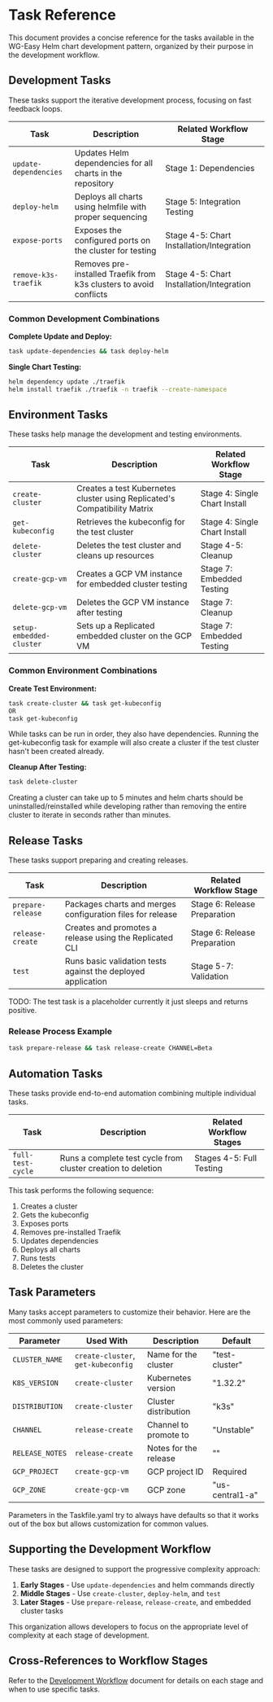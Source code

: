 # Task Reference

This document provides a concise reference for the tasks available in the WG-Easy Helm chart development pattern, organized by their purpose in the development workflow.

## Development Tasks

These tasks support the iterative development process, focusing on fast feedback loops.

| Task | Description | Related Workflow Stage |
|------|-------------|------------------------|
| `update-dependencies` | Updates Helm dependencies for all charts in the repository | Stage 1: Dependencies |
| `deploy-helm` | Deploys all charts using helmfile with proper sequencing | Stage 5: Integration Testing |
| `expose-ports` | Exposes the configured ports on the cluster for testing | Stage 4-5: Chart Installation/Integration |
| `remove-k3s-traefik` | Removes pre-installed Traefik from k3s clusters to avoid conflicts | Stage 4-5: Chart Installation/Integration |

### Common Development Combinations

**Complete Update and Deploy:**
```bash
task update-dependencies && task deploy-helm
```

**Single Chart Testing:**
```bash
helm dependency update ./traefik
helm install traefik ./traefik -n traefik --create-namespace
```

## Environment Tasks

These tasks help manage the development and testing environments.

| Task | Description | Related Workflow Stage |
|------|-------------|------------------------|
| `create-cluster` | Creates a test Kubernetes cluster using Replicated's Compatibility Matrix | Stage 4: Single Chart Install |
| `get-kubeconfig` | Retrieves the kubeconfig for the test cluster | Stage 4: Single Chart Install |
| `delete-cluster` | Deletes the test cluster and cleans up resources | Stage 4-5: Cleanup |
| `create-gcp-vm` | Creates a GCP VM instance for embedded cluster testing | Stage 7: Embedded Testing |
| `delete-gcp-vm` | Deletes the GCP VM instance after testing | Stage 7: Cleanup |
| `setup-embedded-cluster` | Sets up a Replicated embedded cluster on the GCP VM | Stage 7: Embedded Testing |

### Common Environment Combinations

**Create Test Environment:**
```bash
task create-cluster && task get-kubeconfig
OR
task get-kubeconfig
```

While tasks can be run in order, they also have dependencies. Running the get-kubeconfig task for example will also create a cluster if the test cluster hasn't been created already.

**Cleanup After Testing:**
```bash
task delete-cluster
```

Creating a cluster can take up to 5 minutes and helm charts should be uninstalled/reinstalled while developing rather than removing the entire cluster to iterate in seconds rather than minutes.

## Release Tasks

These tasks support preparing and creating releases.

| Task | Description | Related Workflow Stage |
|------|-------------|------------------------|
| `prepare-release` | Packages charts and merges configuration files for release | Stage 6: Release Preparation |
| `release-create` | Creates and promotes a release using the Replicated CLI | Stage 6: Release Preparation |
| `test` | Runs basic validation tests against the deployed application | Stage 5-7: Validation |

TODO: The test task is a placeholder currently it just sleeps and returns positive.

### Release Process Example

```bash
task prepare-release && task release-create CHANNEL=Beta
```

## Automation Tasks

These tasks provide end-to-end automation combining multiple individual tasks.

| Task | Description | Related Workflow Stages |
|------|-------------|-------------------------|
| `full-test-cycle` | Runs a complete test cycle from cluster creation to deletion | Stages 4-5: Full Testing |

This task performs the following sequence:

1. Creates a cluster
2. Gets the kubeconfig
3. Exposes ports
4. Removes pre-installed Traefik
5. Updates dependencies
6. Deploys all charts
7. Runs tests
8. Deletes the cluster

## Task Parameters

Many tasks accept parameters to customize their behavior. Here are the most commonly used parameters:

| Parameter | Used With | Description | Default |
|-----------|-----------|-------------|---------|
| `CLUSTER_NAME` | `create-cluster`, `get-kubeconfig` | Name for the cluster | "test-cluster" |
| `K8S_VERSION` | `create-cluster` | Kubernetes version | "1.32.2" |
| `DISTRIBUTION` | `create-cluster` | Cluster distribution | "k3s" |
| `CHANNEL` | `release-create` | Channel to promote to | "Unstable" |
| `RELEASE_NOTES` | `release-create` | Notes for the release | "" |
| `GCP_PROJECT` | `create-gcp-vm` | GCP project ID | Required |
| `GCP_ZONE` | `create-gcp-vm` | GCP zone | "us-central1-a" |

Parameters in the Taskfile.yaml try to always have defaults so that it works out of the box but allows customization for common values.

## Supporting the Development Workflow

These tasks are designed to support the progressive complexity approach:

1. **Early Stages** - Use `update-dependencies` and helm commands directly
2. **Middle Stages** - Use `create-cluster`, `deploy-helm`,  and `test`
3. **Later Stages** - Use `prepare-release`, `release-create`, and embedded cluster tasks

This organization allows developers to focus on the appropriate level of complexity at each stage of development.

## Cross-References to Workflow Stages

Refer to the [Development Workflow](development-workflow.md) document for details on each stage and when to use specific tasks.
